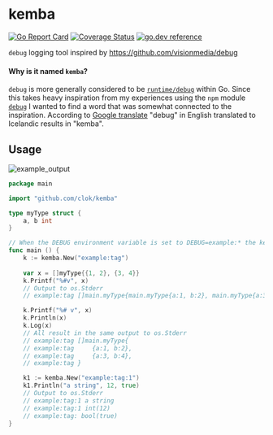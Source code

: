# kemba
[![Go Report Card](https://goreportcard.com/badge/clok/kemba)](https://goreportcard.com/report/clok/kemba) [![Coverage Status](https://coveralls.io/repos/github/clok/kemba/badge.svg?branch=chore/test-coverage)](https://coveralls.io/github/clok/kemba?branch=chore/test-coverage) [![go.dev reference](https://img.shields.io/badge/go.dev-reference-007d9c?logo=go&logoColor=white&style=flat-square)](https://pkg.go.dev/github.com/clok/kemba?tab=overview)

`debug` logging tool inspired by https://github.com/visionmedia/debug

#### Why is it named `kemba`?

`debug` is more generally considered to be [`runtime/debug`](https://golang.org/pkg/runtime/debug/) within Go. Since this takes heavy inspiration from my experiences using the `npm` module [`debug`](https://github.com/visionmedia/debug) I wanted to find a word that was somewhat connected to the inspiration. According to [Google translate](https://www.google.com/search?q=debug+in+icelandic) "debug" in English translated to Icelandic results in "kemba".

## Usage

![example_output](https://user-images.githubusercontent.com/1429775/87724662-7112fd80-c781-11ea-86e7-95bd03c5c0a1.png)

```go
package main

import "github.com/clok/kemba"

type myType struct {
	a, b int
}

// When the DEBUG environment variable is set to DEBUG=example:* the kemba logger will output to STDERR
func main () {
    k := kemba.New("example:tag")
	
    var x = []myType{{1, 2}, {3, 4}}
    k.Printf("%#v", x)
    // Output to os.Stderr
    // example:tag []main.myType{main.myType{a:1, b:2}, main.myType{a:3, b:4}}

    k.Printf("%# v", x)
    k.Println(x)
    k.Log(x)
    // All result in the same output to os.Stderr
    // example:tag []main.myType{
    // example:tag     {a:1, b:2},
    // example:tag     {a:3, b:4},
    // example:tag }

    k1 := kemba.New("example:tag:1")
    k1.Println("a string", 12, true)
    // Output to os.Stderr
    // example:tag:1 a string
    // example:tag:1 int(12)
    // example:tag: bool(true)
}
```

